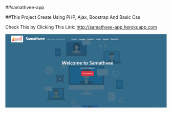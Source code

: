 ##samathvee-app

##This Project Create Using PHP, Ajax, Boostrap And Basic Css

Check This by Clicking This Link: http://samathvee-app.herokuapp.com

![alt text](https://github.com/Uhasith/samathvee-app/blob/main/samathvee.png?raw=true)

